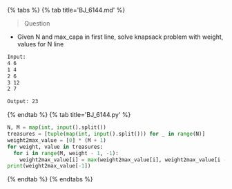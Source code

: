 {% tabs %}
{% tab title='BJ_6144.md' %}

> Question

* Given N and max_capa in first line, solve knapsack problem with weight, values for N line

```txt
Input:
4 6
1 4
2 6
3 12
2 7

Output: 23
```

{% endtab %}
{% tab title='BJ_6144.py' %}

```py
N, M = map(int, input().split())
treasures = [tuple(map(int, input().split())) for _ in range(N)]
weight2max_value = [0] * (M + 1)
for weight, value in treasures:
  for i in range(M, weight - 1, -1):
    weight2max_value[i] = max(weight2max_value[i], weight2max_value[i - weight] + value)
print(weight2max_value[-1])
```

{% endtab %}
{% endtabs %}
